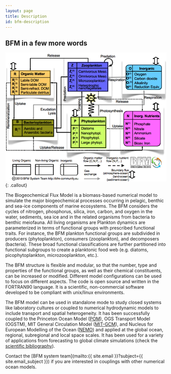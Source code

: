 ```yaml
---
layout: page
title: Description
id: bfm-description
---
```


## BFM in a few more words

![BFM Scheme](/img/bfm_scheme_V5_pelagic_web.png){: .callout}

The Biogeochemical Flux Model is a biomass-based numerical model to simulate the major biogeochemical processes occurring in pelagic, benthic and sea-ice components of marine ecosystems. The BFM considers the cycles of nitrogen, phosphorus, silica, iron, carbon, and oxygen in the water, sediments, sea ice and in the related organisms from bacteria to benthic meiofauna. All living organisms are Plankton dynamics are parameterized in terms of  functional groups with prescribed functional traits. For instance, the BFM plankton functional groups are subdivided in producers (phytoplankton), consumers (zooplankton), and decomposers (bacteria). These broad functional classifications are further partitioned into functional subgroups to create a planktonic food web (e.g. diatoms, picophytoplankton, microzooplankton, etc.).

The BFM structure is flexible and modular, so that the number, type and properties of the functional groups, as well as their chemical constituents, can be increased or modified. Different model configurations can be used to focus on different aspects. The code is open source and written in the FORTRAN90 language. It is a scientific, non-commercial software developed to be compliant with unix/linux environments.

The BFM model can be used in standalone mode to study closed systems like laboratory cultures or  coupled to numerical hydrodynamic models to include transport and spatial heterogeneity. It has been successfully coupled to the Princeton Ocean Model ([POM](http://www.ccpo.odu.edu/POMWEB/)), OGS Transport Model (OGSTM), MIT General Circulation Model ([MIT-GCM](http://mitgcm.org/)), and Nucleus for European Modelling of the Ocean ([NEMO](https://www.nemo-ocean.eu)) and applied at the global ocean, regional, subregional and local space scales. It has been used for a variety of applications from forecasting to global climate simulations (check the [scientific bibliography](../bfm-documentation)).

Contact the [BFM system team](mailto:{{ site.email }}?subject={{ site.email_subject }}) if you are interested in couplings with other numerical ocean models.

